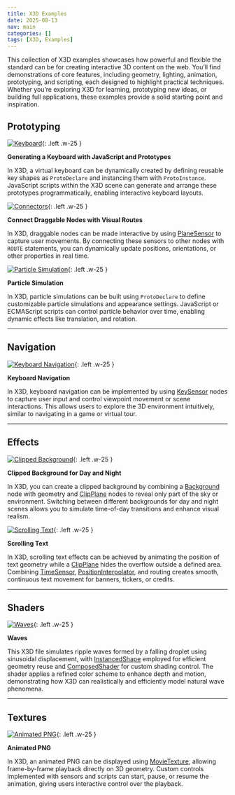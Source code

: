 ```yaml
---
title: X3D Examples
date: 2025-08-13
nav: main
categories: []
tags: [X3D, Examples]
---
```


This collection of X3D examples showcases how powerful and flexible the standard can be for creating interactive 3D content on the web. You’ll find demonstrations of core features, including geometry, lighting, animation, prototyping, and scripting, each designed to highlight practical techniques. Whether you’re exploring X3D for learning, prototyping new ideas, or building full applications, these examples provide a solid starting point and inspiration.

## Prototyping

[![Keyboard](https://create3000.github.io/media/x_ite/examples/kbrd/screenshot.png)](/x_ite/playground/?url=https://create3000.github.io/media/x_ite/examples/kbrd/kbrd.x3d){: .left .w-25 }

**Generating a Keyboard with JavaScript and Prototypes**

In X3D, a virtual keyboard can be dynamically created by defining reusable key shapes as `ProtoDeclare` and instancing them with `ProtoInstance`. JavaScript scripts within the X3D scene can generate and arrange these prototypes programmatically, enabling interactive keyboard layouts.

[![Connectors](https://create3000.github.io/media/x_ite/examples/connectors/screenshot.png)](/x_ite/playground/?url=https://create3000.github.io/media/x_ite/examples/connectors/connectors.x3d){: .left .w-25 }

**Connect Draggable Nodes with Visual Routes**

In X3D, draggable nodes can be made interactive by using [PlaneSensor](/x_ite/components/pointingdevicesensor/planesensor/) to capture user movements. By connecting these sensors to other nodes with `ROUTE` statements, you can dynamically update positions, orientations, or other properties in real time.

[![Particle Simulation](https://create3000.github.io/media/x_ite/examples/particle-simulation/screenshot.png)](/x_ite/playground/?url=https://create3000.github.io/media/x_ite/examples/particle-simulation/particle-simulation.x3d){: .left .w-25 }

**Particle Simulation**

In X3D, particle simulations can be built using `ProtoDeclare` to define customizable particle simulations and appearance settings. JavaScript or ECMAScript scripts can control particle behavior over time, enabling dynamic effects like translation, and rotation.

---

## Navigation

[![Keyboard Navigation](https://create3000.github.io/media/x_ite/examples/keyboard-navigation/screenshot.png)](/x_ite/playground/?url=https://create3000.github.io/media/x_ite/examples/keyboard-navigation/keyboard-navigation.x3d){: .left .w-25 }

**Keyboard Navigation**

In X3D, keyboard navigation can be implemented by using [KeySensor](/x_ite/components/keydevicesensor/keysensor/) nodes to capture user input and control viewpoint movement or scene interactions. This allows users to explore the 3D environment intuitively, similar to navigating in a game or virtual tour.

---

## Effects

[![Clipped Background](https://create3000.github.io/media/x_ite/examples/clipped-background/screenshot.png)](/x_ite/playground/?url=https://create3000.github.io/media/x_ite/examples/clipped-background/clipped-background.x3d){: .left .w-25 }

**Clipped Background for Day and Night**

In X3D, you can create a clipped background by combining a [Background](/x_ite/components/environmentaleffects/background/) node with geometry and [ClipPlane](/x_ite/components/rendering/clipplane/) nodes to reveal only part of the sky or environment. Switching between different backgrounds for day and night scenes allows you to simulate time-of-day transitions and enhance visual realism.

[![Scrolling Text](https://create3000.github.io/media/x_ite/examples/scrolling-text/screenshot.png)](/x_ite/playground/?url=https://create3000.github.io/media/x_ite/examples/scrolling-text/scrolling-text.x3d){: .left .w-25 }

**Scrolling Text**

In X3D, scrolling text effects can be achieved by animating the position of text geometry while a [ClipPlane](/x_ite/components/rendering/clipplane/) hides the overflow outside a defined area. Combining [TimeSensor](/x_ite/components/time/timesensor/), [PositionInterpolator](/x_ite/components/interpolation/positioninterpolator/), and routing creates smooth, continuous text movement for banners, tickers, or credits.

---

## Shaders

[![Waves](https://create3000.github.io/media/x_ite/examples/waves/screenshot.png)](/x_ite/playground/?url=https://create3000.github.io/media/x_ite/examples/waves/waves.x3d){: .left .w-25 }

**Waves**

This X3D file simulates ripple waves formed by a falling droplet using sinusoidal displacement, with [InstancedShape](/x_ite/components/x-ite/instancedshape/) employed for efficient geometry reuse and [ComposedShader](/x_ite/components/shaders/composedshader/) for custom shading control. The shader applies a refined color scheme to enhance depth and motion, demonstrating how X3D can realistically and efficiently model natural wave phenomena.

---

## Textures

[![Animated PNG](https://create3000.github.io/media/x_ite/examples/animated-png/screenshot.png)](/x_ite/playground/?url=https://create3000.github.io/media/x_ite/examples/animated-png/animated-png.x3d){: .left .w-25 }

**Animated PNG**

In X3D, an animated PNG can be displayed using [MovieTexture](/x_ite/components/texturing/movietexture/), allowing frame-by-frame playback directly on 3D geometry. Custom controls implemented with sensors and scripts can start, pause, or resume the animation, giving users interactive control over the playback.
